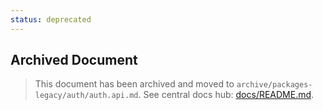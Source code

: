 ```yaml
---
status: deprecated
---
```


## Archived Document

> This document has been archived and moved to `archive/packages-legacy/auth/auth.api.md`.
> See central docs hub: [docs/README.md](../../docs/README.md).
